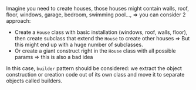 Imagine you need to create houses, those houses might contain walls, roof, floor, windows, garage, bedroom, swimming pool..., => you can consider 2 approach: 
- Create a `House` class with basic installation (windows, roof, walls, floor), then create subclass that extend the `House` to create other houses => But this might end up with a huge number of subclasses.
- Or create a giant construct right in the `House` class with all possible params => this is also a bad idea

In this case, `builder` pattern should be considered: we extract the object construction or creation code out of its own class and move it to separate objects called builders.
